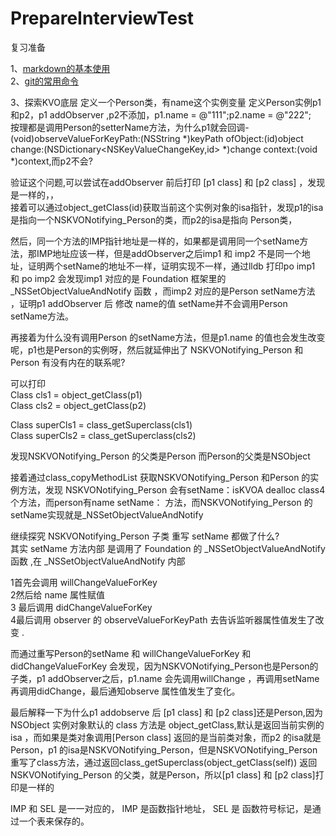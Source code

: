 # PrepareInterviewTest
复习准备  

1、[markdown的基本使用](https://www.jianshu.com/p/12569740cc50#link "markdown使用")  
2、[git的常用命令](https://www.jianshu.com/p/628d1c40b501 "git命令")  

3、探索KVO底层
定义一个Person类，有name这个实例变量
定义Person实例p1和p2，p1 addObserver ,p2不添加，p1.name = @"111";p2.name = @"222";  
按理都是调用Person的setterName方法，为什么p1就会回调- (void)observeValueForKeyPath:(NSString *)keyPath ofObject:(id)object change:(NSDictionary<NSKeyValueChangeKey,id> *)change context:(void *)context,而p2不会?  

验证这个问题,可以尝试在addObserver 前后打印 [p1 class] 和 [p2 class] ，发现是一样的，，  
接着可以通过object_getClass(id)获取当前这个实例对象的isa指针，发现p1的isa 是指向一个NSKVONotifying_Person的类，而p2的isa是指向 Person类，  

然后，同一个方法的IMP指针地址是一样的，如果都是调用同一个setName方法，那IMP地址应该一样，但是addObserver之后imp1 和 imp2 不是同一个地址，证明两个setName的地址不一样，证明实现不一样，通过lldb 打印po imp1 和 po imp2 会发现imp1 对应的是 Foundation 框架里的 _NSSetObjectValueAndNotify 函数 ，而imp2 对应的是Person setName方法  ，证明p1 addObserver 后 修改 name的值 setName并不会调用Person setName方法。  

再接着为什么没有调用Person 的setName方法，但是p1.name 的值也会发生改变呢，p1也是Person的实例呀，然后就延伸出了
NSKVONotifying_Person 和 Person 有没有内在的联系呢?  

可以打印  
Class cls1 = object_getClass(p1)  
Class cls2 = object_getClass(p2)  

Class superCls1 = class_getSuperclass(cls1)  
Class superCls2 = class_getSuperclass(cls2)

发现NSKVONotifying_Person 的父类是Person 而Person的父类是NSObject

接着通过class_copyMethodList 获取NSKVONotifying_Person 和Person 的实例方法，发现 NSKVONotifying_Person 会有setName：isKVOA dealloc class4个方法，而person有name setName： 方法，而NSKVONotifying_Person 的setName实现就是_NSSetObjectValueAndNotify  

继续探究 NSKVONotifying_Person 子类 重写 setName 都做了什么?  
其实 setName 方法内部 是调用了 Foundation 的 _NSSetObjectValueAndNotify 函数 ,在 _NSSetObjectValueAndNotify 内部

1首先会调用 willChangeValueForKey  
2然后给 name 属性赋值  
3 最后调用 didChangeValueForKey  
4最后调用 observer 的 observeValueForKeyPath 去告诉监听器属性值发生了改变 .  

而通过重写Person的setName 和 willChangeValueForKey 和didChangeValueForKey 会发现，因为NSKVONotifying_Person也是Person的子类，p1 addObserver之后，p1.name 会先调用willChange ，再调用setName 再调用didChange，最后通知observe 属性值发生了变化。  

最后解释一下为什么p1 addobserve 后 [p1 class]  和 [p2 class]还是Person,因为 NSObject 实例对象默认的 class 方法是 object_getClass,默认是返回当前实例的isa ，而如果是类对象调用[Person class] 返回的是当前类对象，而p2 的isa就是Person，p1 的isa是NSKVONotifying_Person，但是NSKVONotifying_Person重写了class方法，通过返回class_getSuperclass(object_getClass(self)) 返回NSKVONotifying_Person 的父类，就是Person，所以[p1 class] 和 [p2 class]打印是一样的  

IMP 和 SEL 是一一对应的， IMP 是函数指针地址， SEL 是 函数符号标记，是通过一个表来保存的。


